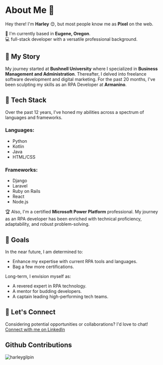 # About Me :wave:
Hey there! I'm **Harley** :blush:, but most people know me as **Pixel** on the web.

:round_pushpin: I'm currently based in **Eugene, Oregon**.  
:computer: full-stack developer with a versatile professional background.

## :book: My Story
My journey started at **Bushnell University** where I specialized in **Business Management and Administration**. Thereafter, I delved into freelance software development and digital marketing. For the past 20 months, I've been sculpting my skills as an RPA Developer at **Armanino**.

## :wrench: Tech Stack
Over the past 12 years, I've honed my abilities across a spectrum of languages and frameworks.

### Languages:
- Python
- Kotlin
- Java
- HTML/CSS

### Frameworks:
- Django
- Laravel
- Ruby on Rails
- React
- Node.js

:trophy: Also, I'm a certified **Microsoft Power Platform** professional. My journey as an RPA developer has been enriched with technical proficiency, adaptability, and robust problem-solving.

## :dart: Goals
In the near future, I am determined to:
- Enhance my expertise with current RPA tools and languages.
- Bag a few more certifications.

Long-term, I envision myself as:
- A revered expert in RPA technology.
- A mentor for budding developers.
- A captain leading high-performing tech teams.

## :handshake: Let's Connect
Considering potential opportunities or collaborations? I'd love to chat!  
[Connect with me on LinkedIn](https://www.linkedin.com/in/Harley-Gilpin/)

<h2>Github Contributions</h2>
<p><img align="center" src="https://streak-stats.demolab.com?user=harleygilpin&theme=dark&hide_border=true" alt="harleygilpin" /></p>
